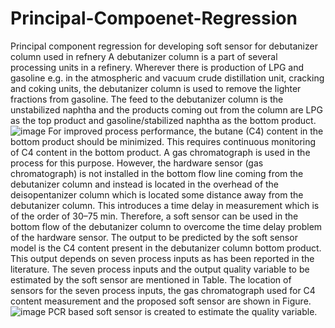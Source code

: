 # Principal-Compoenet-Regression
Principal component regression for developing soft sensor for debutanizer column used in refnery
A debutanizer column is a part of several processing units in a refinery. Wherever there is production of LPG and gasoline e.g. in the atmospheric and vacuum crude distillation unit, cracking and coking units, the debutanizer column is used to remove the lighter fractions from gasoline. The feed to the debutanizer column is the unstabilized naphtha and the products coming out from the column are LPG as the top product and gasoline/stabilized naphtha as the bottom product.
![image](https://user-images.githubusercontent.com/86943102/229844896-1582c6c3-d988-4a9b-ac6a-3d2846a026a4.png)
For improved process performance, the butane (C4) content in the bottom product should be minimized. This requires continuous monitoring of C4 content in the bottom product. A gas chromatograph is used in the process for this purpose. However, the hardware sensor (gas chromatograph) is not installed in the bottom flow line coming from the debutanizer column and instead is located in the overhead of the deisopentanizer column which is located some distance away from the debutanizer column. This introduces a time delay in measurement which is of the order of 30–75 min. Therefore, a soft sensor can be used in the bottom flow of the debutanizer column to overcome the time delay problem of the hardware sensor. The output to be predicted by the soft sensor model is the C4 content present in the debutanizer column bottom product. This output depends on seven process inputs as has been reported in the literature. The seven process inputs and the output quality variable to be estimated by the soft sensor are mentioned in Table. The location of sensors for the seven process inputs, the gas chromatograph used for C4 content measurement and the proposed soft sensor are shown in Figure.
![image](https://user-images.githubusercontent.com/86943102/229845421-af312262-e8be-4873-aca8-a60f48bc6e13.png)
PCR based soft sensor is created to estimate the quality variable.
